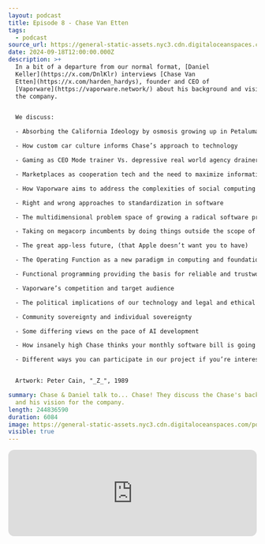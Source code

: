 ```yaml
---
layout: podcast
title: Episode 8 - Chase Van Etten
tags:
  - podcast
source_url: https://general-static-assets.nyc3.cdn.digitaloceanspaces.com/podcasts/episode-8_chase-van-etten.mp3
date: 2024-09-18T12:00:00.000Z
description: >+
  In a bit of a departure from our normal format, [Daniel
  Keller](https://x.com/DnlKlr) interviews [Chase Van
  Etten](https://x.com/harden_hardys), founder and CEO of
  [Vaporware](https://vaporware.network/) about his background and vision for
  the company.


  We discuss:

  - Absorbing the California Ideology by osmosis growing up in Petaluma

  - How custom car culture informs Chase’s approach to technology

  - Gaming as CEO Mode trainer Vs. depressive real world agency drainer 

  - Marketplaces as cooperation tech and the need to maximize informational flow rates

  - How Vaporware aims to address the complexities of social computing

  - Right and wrong approaches to standardization in software 

  - The multidimensional problem space of growing a radical software project as a startup

  - Taking on megacorp incumbents by doing things outside the scope of their business model

  - The great app-less future, (that Apple doesn’t want you to have)

  - The Operating Function as a new paradigm in computing and foundation for a sovereign Exocortex

  - Functional programming providing the basis for reliable and trustworthy distributed systems and software

  - Vaporware’s competition and target audience 

  - The political implications of our technology and legal and ethical challenges

  - Community sovereignty and individual sovereignty

  - Some differing views on the pace of AI development 

  - How insanely high Chase thinks your monthly software bill is going to be in 10 years

  - Different ways you can participate in our project if you’re interested!


  Artwork: Peter Cain, "_Z_", 1989

summary: Chase & Daniel talk to... Chase! They discuss the Chase's background
  and his vision for the company.
length: 244836590
duration: 6084
image: https://general-static-assets.nyc3.cdn.digitaloceanspaces.com/podcasts/episode-8.png
visible: true
---
```

<iframe height="175" width="100%" title="Media player" src="https://embed.podcasts.apple.com/us/podcast/episode-8-chase-van-etten/id1750587121?i=1000669482742&amp;itscg=30200&amp;itsct=podcast_box_player&amp;ls=1&amp;mttnsubad=1000669482742&amp;theme=auto" id="embedPlayer" style="border: 0px; border-radius: 12px; width: 100%; height: 175px; max-width: 660px;" sandbox="allow-forms allow-popups allow-same-origin allow-scripts allow-top-navigation-by-user-activation" allow="autoplay *; encrypted-media *; clipboard-write"></iframe>
